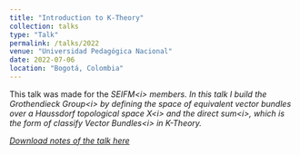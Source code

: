 ```yaml
---
title: "Introduction to K-Theory"
collection: talks
type: "Talk"
permalink: /talks/2022
venue: "Universidad Pedagógica Nacional"
date: 2022-07-06
location: "Bogotá, Colombia"
---
```


This talk was made for the <i>SEIFM<i\> members. In this talk I build the <i>Grothendieck Group<i\> by defining the space of equivalent vector bundles over a Haussdorf topological space <i>X<i\> and the <i>direct sum<i\>, which is the form of classify <i>Vector Bundles<i\> in K-Theory.

[Download notes of the talk here](/files/K-Theory.pdf)
